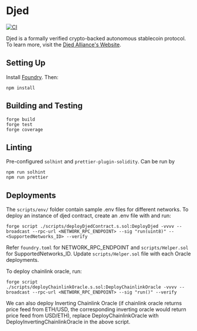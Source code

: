 # Djed

[![CI](https://github.com/DjedAlliance/Djed-Solidity/actions/workflows/CI.yml/badge.svg)](https://github.com/DjedAlliance/Djed-Solidity/actions/workflows/CI.yml)

Djed is a formally verified crypto-backed autonomous stablecoin protocol. To learn more, visit the [Djed Alliance's Website](http://www.djed.one).

## Setting Up

Install [Foundry](https://github.com/foundry-rs/foundry/blob/master/README.md). Then:

```
npm install
```

## Building and Testing

```
forge build
forge test
forge coverage
```

## Linting

Pre-configured `solhint` and `prettier-plugin-solidity`. Can be run by

```
npm run solhint
npm run prettier
```

## Deployments

The `scripts/env/` folder contain sample .env files for different networks. To deploy an instance of djed contract, create an .env file with and run:

 ```shell
forge script ./scripts/deployDjedContract.s.sol:DeployDjed -vvvv --broadcast --rpc-url <NETWORK_RPC_ENDPOINT> --sig "run(uint8)" -- <SupportedNetworks_ID> --verify
```

Refer `foundry.toml` for NETWORK_RPC_ENDPOINT and `scripts/Helper.sol` for SupportedNetworks_ID. Update `scripts/Helper.sol` file with each Oracle deployments.

To deploy chainlink oracle, run: 

 ```shell
forge script ./scripts/deployChainlinkOracle.s.sol:DeployChainlinkOracle -vvvv --broadcast --rpc-url <NETWORK_RPC_ENDPOINT> --sig "run()" --verify
```

We can also deploy Inverting Chainlink Oracle (if chainlink oracle returns price feed from ETH/USD, the corresponding inverting oracle would return price feed from USD/ETH), replace DeployChainlinkOracle with DeployInvertingChainlinkOracle in the above script. 